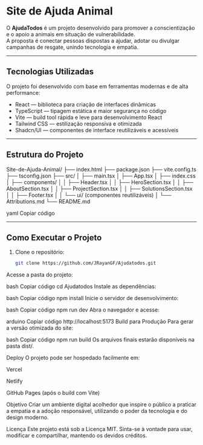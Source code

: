 # Site de Ajuda Animal

O **AjudaTodos** é um projeto desenvolvido para promover a conscientização e o apoio a animais em situação de vulnerabilidade.  
A proposta é conectar pessoas dispostas a ajudar, adotar ou divulgar campanhas de resgate, unindo tecnologia e empatia.

---

## Tecnologias Utilizadas

O projeto foi desenvolvido com base em ferramentas modernas e de alta performance:

- React — biblioteca para criação de interfaces dinâmicas  
- TypeScript — tipagem estática e maior segurança no código  
- Vite — build tool rápida e leve para desenvolvimento React  
- Tailwind CSS — estilização responsiva e otimizada  
- Shadcn/UI — componentes de interface reutilizáveis e acessíveis  

---

## Estrutura do Projeto

Site-de-Ajuda-Animal/
├── index.html
├── package.json
├── vite.config.ts
├── tsconfig.json
├── src/
│ ├── main.tsx
│ ├── App.tsx
│ ├── index.css
│ ├── components/
│ │ ├── Header.tsx
│ │ ├── HeroSection.tsx
│ │ ├── AboutSection.tsx
│ │ ├── ProjectSection.tsx
│ │ ├── SolutionsSection.tsx
│ │ ├── Footer.tsx
│ │ └── ui/ (componentes reutilizáveis)
│ └── Attributions.md
└── README.md

yaml
Copiar código

---

## Como Executar o Projeto

1. Clone o repositório:
   ```bash
   git clone https://github.com/JRayanGF/Ajudatodos.git
Acesse a pasta do projeto:

bash
Copiar código
cd Ajudatodos
Instale as dependências:

bash
Copiar código
npm install
Inicie o servidor de desenvolvimento:

bash
Copiar código
npm run dev
Abra o navegador e acesse:

arduino
Copiar código
http://localhost:5173
Build para Produção
Para gerar a versão otimizada do site:

bash
Copiar código
npm run build
Os arquivos finais estarão disponíveis na pasta dist/.

Deploy
O projeto pode ser hospedado facilmente em:

Vercel

Netlify

GitHub Pages (após o build com Vite)

Objetivo
Criar um ambiente digital acolhedor que inspire o público a praticar a empatia e a adoção responsável, utilizando o poder da tecnologia e do design moderno.

Licença
Este projeto está sob a Licença MIT.
Sinta-se à vontade para usar, modificar e compartilhar, mantendo os devidos créditos.
